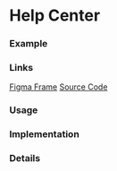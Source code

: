 # Help Center
### Example

### Links
[Figma Frame]()
[Source Code]()

### Usage

### Implementation

### Details